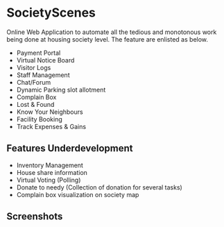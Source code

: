 # SocietyScenes
Online Web Application to automate all the tedious and monotonous work being done at housing society level. The feature are enlisted as below.
* Payment Portal 
* Virtual Notice Board
* Visitor Logs
* Staff Management
* Chat/Forum
* Dynamic Parking slot allotment
* Complain Box
* Lost & Found
* Know Your Neighbours
* Facility Booking
* Track Expenses & Gains

## Features Underdevelopment
* Inventory Management
* House share information
* Virtual Voting (Polling)
* Donate to needy (Collection of donation for several tasks)
* Complain box visualization on society map

## Screenshots

